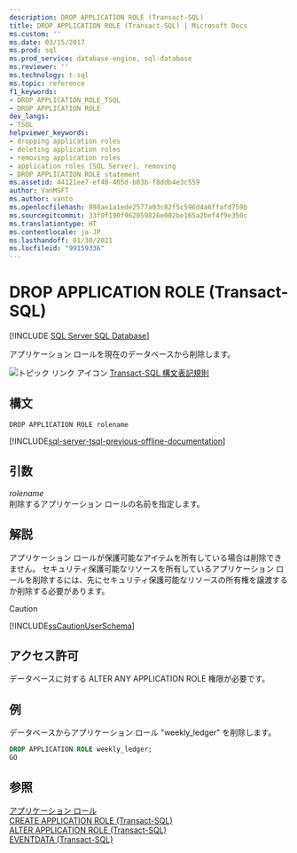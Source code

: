 ```yaml
---
description: DROP APPLICATION ROLE (Transact-SQL)
title: DROP APPLICATION ROLE (Transact-SQL) | Microsoft Docs
ms.custom: ''
ms.date: 03/15/2017
ms.prod: sql
ms.prod_service: database-engine, sql-database
ms.reviewer: ''
ms.technology: t-sql
ms.topic: reference
f1_keywords:
- DROP_APPLICATION_ROLE_TSQL
- DROP APPLICATION ROLE
dev_langs:
- TSQL
helpviewer_keywords:
- dropping application roles
- deleting application roles
- removing application roles
- application roles [SQL Server], removing
- DROP APPLICATION ROLE statement
ms.assetid: 44121ee7-ef40-405d-b03b-f8ddb4e3c559
author: VanMSFT
ms.author: vanto
ms.openlocfilehash: 898ae1a1ede2577a03c82f5c596d4a6ffafd759b
ms.sourcegitcommit: 33f0f190f962059826e002be165a2bef4f9e350c
ms.translationtype: HT
ms.contentlocale: ja-JP
ms.lasthandoff: 01/30/2021
ms.locfileid: "99159336"
---
```

# <a name="drop-application-role-transact-sql"></a>DROP APPLICATION ROLE (Transact-SQL)
[!INCLUDE [SQL Server SQL Database](../../includes/applies-to-version/sql-asdb.md)]

  アプリケーション ロールを現在のデータベースから削除します。  
  
 ![トピック リンク アイコン](../../database-engine/configure-windows/media/topic-link.gif "トピック リンク アイコン") [Transact-SQL 構文表記規則](../../t-sql/language-elements/transact-sql-syntax-conventions-transact-sql.md)  
  
## <a name="syntax"></a>構文  
  
```syntaxsql
DROP APPLICATION ROLE rolename  
```  
  
[!INCLUDE[sql-server-tsql-previous-offline-documentation](../../includes/sql-server-tsql-previous-offline-documentation.md)]

## <a name="arguments"></a>引数
 *rolename*  
 削除するアプリケーション ロールの名前を指定します。  
  
## <a name="remarks"></a>解説  
 アプリケーション ロールが保護可能なアイテムを所有している場合は削除できません。 セキュリティ保護可能なリソースを所有しているアプリケーション ロールを削除するには、先にセキュリティ保護可能なリソースの所有権を譲渡するか削除する必要があります。  
  
> [!CAUTION]  
>  [!INCLUDE[ssCautionUserSchema](../../includes/sscautionuserschema-md.md)]  
  
## <a name="permissions"></a>アクセス許可  
 データベースに対する ALTER ANY APPLICATION ROLE 権限が必要です。  
  
## <a name="examples"></a>例  
 データベースからアプリケーション ロール "weekly_ledger" を削除します。  
  
```sql  
DROP APPLICATION ROLE weekly_ledger;  
GO  
```  
  
## <a name="see-also"></a>参照  
 [アプリケーション ロール](../../relational-databases/security/authentication-access/application-roles.md)   
 [CREATE APPLICATION ROLE &#40;Transact-SQL&#41;](../../t-sql/statements/create-application-role-transact-sql.md)   
 [ALTER APPLICATION ROLE &#40;Transact-SQL&#41;](../../t-sql/statements/alter-application-role-transact-sql.md)   
 [EVENTDATA &#40;Transact-SQL&#41;](../../t-sql/functions/eventdata-transact-sql.md)  
  
  
